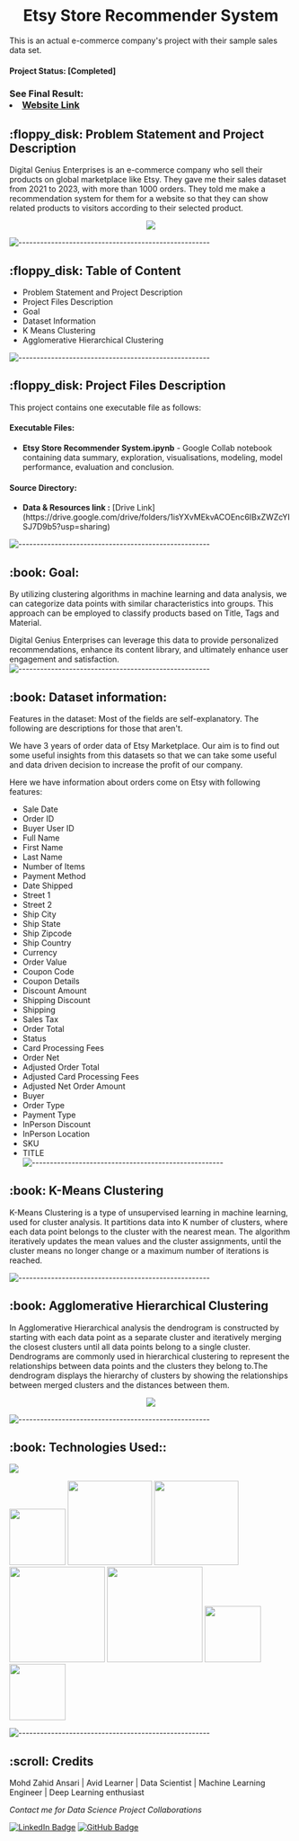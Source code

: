 <h1 align="center"> Etsy Store Recommender System </h1>

This is an actual e-commerce company's project with their sample sales data set. 

#### Project Status: [Completed]

### See Final Result: <li><b> </b> [Website Link](https://etsy-store-recommender-app-55f9db59b0f8.herokuapp.com/)</li>
 

<p align="center"> </p>
<h2> :floppy_disk: Problem Statement and Project Description</h2>
<p>Digital Genius Enterprises is an e-commerce company who sell their products on global marketplace like Etsy. They gave me their sales dataset from 2021 to 2023, with more than 1000 orders. They told me make a recommendation system for them for a website so that they can show related products to visitors according to their selected product.</p>

<p align="center">
  <img src="https://freelogopng.com/images/all_img/1659109867etsy-logo-transparent.png?w=420">
</p>

![-----------------------------------------------------](https://raw.githubusercontent.com/andreasbm/readme/master/assets/lines/rainbow.png)

<h2> :floppy_disk: Table of Content</h2>

  * Problem Statement and Project Description
  * Project Files Description
  * Goal
  * Dataset Information
  * K Means Clustering
  * Agglomerative Hierarchical Clustering
  
![-----------------------------------------------------](https://raw.githubusercontent.com/andreasbm/readme/master/assets/lines/rainbow.png)

 <h2> :floppy_disk: Project Files Description</h2>

<p>This project contains one executable file as follows:</p>
<h4>Executable Files:</h4>
<ul>
  <li><b>Etsy Store Recommender System.ipynb</b> - Google Collab notebook containing data summary, exploration, visualisations, modeling, model performance, evaluation and conclusion.</li>
</ul>

<h4>Source Directory:</h4>
<ul>
  <li><b>Data & Resources link :</b> [Drive Link](https://drive.google.com/drive/folders/1isYXvMEkvACOEnc6IBxZWZcYISJ7D9b5?usp=sharing)</li>
</ul>

![-----------------------------------------------------](https://raw.githubusercontent.com/andreasbm/readme/master/assets/lines/rainbow.png)

<h2> :book: Goal:</h2>

By utilizing clustering algorithms in machine learning and data analysis, we can categorize data points with similar characteristics into groups. This approach can be employed to classify products based on Title, Tags and Material.

Digital Genius Enterprises can leverage this data to provide personalized recommendations, enhance its content library, and ultimately enhance user engagement and satisfaction.
![-----------------------------------------------------](https://raw.githubusercontent.com/andreasbm/readme/master/assets/lines/rainbow.png)

<h2> :book: Dataset information:</h2>

Features in the dataset:
Most of the fields are self-explanatory. The following are descriptions for those that aren't.

We have 3 years of order data of Etsy Marketplace. Our aim is to find out some useful insights from this datasets so that we can take some useful and data driven decision to increase the profit of our company.

Here we have information about orders come on Etsy with following features:

* Sale Date
* Order ID
* Buyer User ID
* Full Name
* First Name
* Last Name
* Number of Items
* Payment Method
* Date Shipped
* Street 1
* Street 2
* Ship City
* Ship State
* Ship Zipcode
* Ship Country
* Currency
* Order Value
* Coupon Code
* Coupon Details
* Discount Amount
* Shipping Discount
* Shipping
* Sales Tax
* Order Total
* Status
* Card Processing Fees
* Order Net
* Adjusted Order Total
* Adjusted Card Processing Fees
* Adjusted Net Order Amount
* Buyer
* Order Type
* Payment Type
* InPerson Discount
* InPerson Location
* SKU
* TITLE    
![-----------------------------------------------------](https://raw.githubusercontent.com/andreasbm/readme/master/assets/lines/rainbow.png)

<h2> :book: K-Means Clustering</h2>

<p>K-Means Clustering is a type of unsupervised learning in machine learning, used for cluster analysis. It partitions data into K number of clusters, where each data point belongs to the cluster with the nearest mean. The algorithm iteratively updates the mean values and the cluster assignments, until the cluster means no longer change or a maximum number of iterations is reached.

![-----------------------------------------------------](https://raw.githubusercontent.com/andreasbm/readme/master/assets/lines/rainbow.png)

<h2> :book: Agglomerative Hierarchical Clustering</h2>

<p>In Agglomerative Hierarchical analysis the dendrogram is constructed by starting with each data point as a separate cluster and iteratively merging the closest clusters until all data points belong to a single cluster. Dendrograms are commonly used in hierarchical clustering to represent the relationships between data points and the clusters they belong to.The dendrogram displays the hierarchy of clusters by showing the relationships between merged clusters and the distances between them.
  
<p align="center">
  <img src="https://user-images.githubusercontent.com/67974590/217806548-2e8af3bf-a994-4f70-82c8-2f1294afd652.png">
</p>


![-----------------------------------------------------](https://raw.githubusercontent.com/andreasbm/readme/master/assets/lines/rainbow.png)

<h2> :book: Technologies Used::</h2>

![](https://forthebadge.com/images/badges/made-with-python.svg)

[<img target="_blank" src="https://user-images.githubusercontent.com/32620288/139657460-40ef4562-76bd-43f5-bbca-47b6bd29863e.png" width=100>](https://numpy.org)    [<img target="_blank" src="https://upload.wikimedia.org/wikipedia/commons/thumb/e/ed/Pandas_logo.svg/450px-Pandas_logo.svg.png" width=150>](https://pandas.pydata.org)  [<img target="_blank" src="https://seaborn.pydata.org/_static/logo-wide-lightbg.svg" width=150>](https://seaborn.pydata.org) [<img target="_blank" src="https://matplotlib.org/_static/logo2_compressed.svg" width=170>](https://matplotlib.org)   [<img target="_blank" src="https://user-images.githubusercontent.com/32620288/137518674-f36c5ad3-3d64-4c7a-a07c-53f247750394.png" width=170>](https://colab.research.google.com/)
[<img target="_blank" src="https://cdn.analyticsvidhya.com/wp-content/uploads/2020/10/image4.jpg" width=100>](https://streamlit.io/)
[<img target="_blank" src="https://seekvectorlogo.net/wp-content/uploads/2018/12/heroku-vector-logo.png" width=100>](https://heroku.com/)


![-----------------------------------------------------](https://raw.githubusercontent.com/andreasbm/readme/master/assets/lines/rainbow.png)

<!-- CREDITS -->
<h2 id="credits"> :scroll: Credits</h2>

Mohd Zahid Ansari | Avid Learner | Data Scientist | Machine Learning Engineer | Deep Learning enthusiast

<p> <i> Contact me for Data Science Project Collaborations</i></p>


[![LinkedIn Badge](https://img.shields.io/badge/LinkedIn-0077B5?style=for-the-badge&logo=linkedin&logoColor=white)](https://www.linkedin.com/in/mohd-zahid-ansari-900850198/)
[![GitHub Badge](https://img.shields.io/badge/GitHub-100000?style=for-the-badge&logo=github&logoColor=white)](https://github.com/pyhtonman0101)
